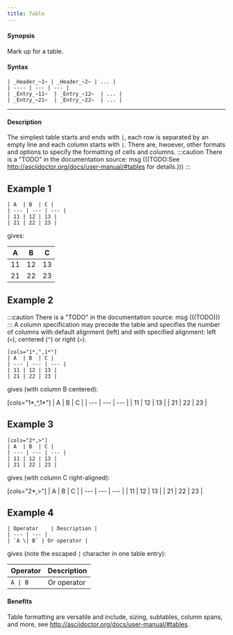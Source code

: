 ```yaml
---
title: Table
---
```


#### Synopsis

Mark up for a table.

#### Syntax

``````
| _Header_~1~ | _Header_~2~ | ... |
| ---- | --- | --- |
| _Entry_~11~  | _Entry_~12~  | ... |
| _Entry_~21~  | _Entry_~22~  | ... |
``````

----

#### Description

The simplest table starts and ends with `|`, each row is separated by an empty line and each column starts with `|`.
There are, hwoever, other formats and options to specify the formatting of cells and columns.
:::caution
There is a "TODO" in the documentation source:
msg
(((TODO:See http://asciidoctor.org/docs/user-manual/#tables for details.)))
:::

##  Example 1 

``````
| A  | B  | C |
| --- | --- | --- |
| 11 | 12 | 13 |
| 21 | 22 | 23 |
``````

gives:

| A  | B  | C |
| --- | --- | --- |
| 11 | 12 | 13 |
| 21 | 22 | 23 |

##  Example 2 

:::caution
There is a "TODO" in the documentation source:
msg
(((TODO)))
:::
A column specification may precede the table and specifies the number of columns with default alignment (left) and with
specified alignment: left (`<`), centered (`^`) or right (`>`).

```rascal
[cols="1*,^,1*"]
| A  | B  | C |
| --- | --- | --- |
| 11 | 12 | 13 |
| 21 | 22 | 23 |

```

gives (with column B centered):

[cols="1*,^,1*"]
| A  | B  | C |
| --- | --- | --- |
| 11 | 12 | 13 |
| 21 | 22 | 23 |

##  Example 3 

```rascal
[cols="2*,>"]
| A  | B  | C |
| --- | --- | --- |
| 11 | 12 | 13 |
| 21 | 22 | 23 |

```

gives (with column C right-aligned):

[cols="2*,>"]
| A  | B  | C |
| --- | --- | --- |
| 11 | 12 | 13 |
| 21 | 22 | 23 |

##  Example 4 

```rascal
| Operator    | Description |
| --- | --- |
| `A \| B` | Or operator |

```

gives (note the escaped `|` character in one table entry):

| Operator    | Description |
| --- | --- |
| `A \| B` | Or operator |

#### Benefits

Table formatting are versatile and include, sizing, subtables, column spans, and more, see  http://asciidoctor.org/docs/user-manual/#tables.

